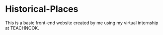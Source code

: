 # Historical-Places

This is a basic front-end website created by me using my virtual internship at TEACHNOOK.
